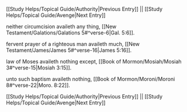[[Study Helps/Topical Guide/Authority|Previous Entry]]  ||  [[Study Helps/Topical Guide/Avenge|Next Entry]]

 neither circumcision availeth any thing, [[New Testament/Galations/Galations 5#^verse-6|Gal. 5:6]].

 fervent prayer of a righteous man availeth much, [[New Testament/James/James 5#^verse-16|James 5:16]].

 law of Moses availeth nothing except, [[Book of Mormon/Mosiah/Mosiah 3#^verse-15|Mosiah 3:15]].

 unto such baptism availeth nothing, [[Book of Mormon/Moroni/Moroni 8#^verse-22|Moro. 8:22]].

[[Study Helps/Topical Guide/Authority|Previous Entry]]  ||  [[Study Helps/Topical Guide/Avenge|Next Entry]]